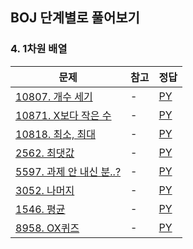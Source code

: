 ## BOJ 단계별로 풀어보기

### 4. 1차원 배열

|문제|참고|정답|
|---|---|---|
|[10807. 개수 세기](https://boj.kr/10807)|-|[PY](https://boj.aflat.gq/ans/?id=10807)|
|[10871. X보다 작은 수](https://boj.kr/10871)|-|[PY](https://boj.aflat.gq/ans/?id=10871)|
|[10818. 최소, 최대](https://boj.kr/10818)|-|[PY](https://boj.aflat.gq/ans/?id=10818)|
|[2562. 최댓값](https://boj.kr/2562)|-|[PY](https://boj.aflat.gq/ans/?id=2562)|
|[5597. 과제 안 내신 분..?](https://boj.kr/5597)|-|[PY](https://boj.aflat.gq/ans/?id=5597)|
|[3052. 나머지](https://boj.kr/3052)|-|[PY](https://boj.aflat.gq/ans/?id=3052)|
|[1546. 평균](https://boj.kr/1546)|-|[PY](https://boj.aflat.gq/ans/?id=1546)|
|[8958. OX퀴즈](https://boj.kr/8958)|-|[PY](https://boj.aflat.gq/ans/?id=8958)|
